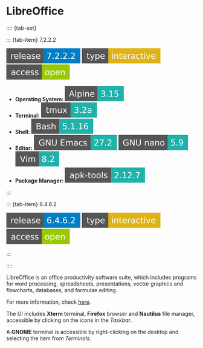 # LibreOffice

:::: {tab-set}

::: {tab-item} 7.2.2.2

[![Libreoffice v7.2.2.2](badges/release-7.2.2.2-blue.svg)](https://cloud.sdu.dk/app/jobs/create?app=libreoffice&version=7.2.2.2)
![type](badges/type-interactive-yellow.svg)
![access](badges/access-open-green.svg)
* **Operating System:** ![](./badges/Alpine-3.15-lightseagreen.svg)
* **Terminal:** ![](./badges/tmux-3.2a-lightseagreen.svg)
* **Shell:** ![](./badges/bash-5.1.16-lightseagreen.svg)
* **Editor:** ![](./badges/emacs-27.2-lightseagreen.svg) ![](./badges/nano-5.9-lightseagreen.svg) ![](./badges/vim-8.2-lightseagreen.svg)
* **Package Manager:** ![](./badges/apk-tools-2.12.7-lightseagreen.svg)

:::

::: {tab-item} 6.4.6.2

[![Libreoffice v6.4.6.2](badges/release-6.4.6.2-blue.svg)](https://cloud.sdu.dk/app/jobs/create?app=libreoffice&version=6.4.6.2)
![type](badges/type-interactive-yellow.svg)
![access](badges/access-open-green.svg)

:::

::::

LibreOffice is an office productivity software suite,
which includes programs for word processing, spreadsheets, presentations, vector graphics and flowcharts, databases, and formulae editing.

For more information, check [here](https://libreoffice.org/).

The UI includes **Xterm** terminal, **Firefox** browser and **Nautilus** file manager, accessible by clicking on the icons in the *Taskbar*.

A **GNOME** terminal is accessible by right-clicking on the desktop and selecting the item from *Terminals*.
